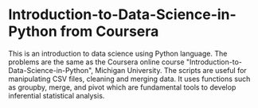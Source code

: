 # Introduction-to-Data-Science-in-Python from Coursera
This is an introduction to data science using Python language. The problems are the same as the Coursera online course "Introduction-to-Data-Science-in-Python", Michigan University.
The scripts are useful for manipulating CSV files, cleaning and merging data. It uses functions such as groupby, merge, and pivot which are fundamental tools to develop inferential statistical analysis.
